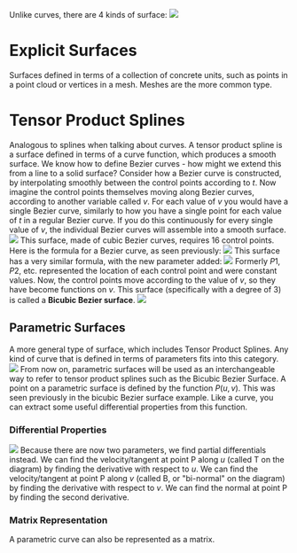 Unlike curves, there are 4 kinds of surface:
![](Pasted%20image%2020230929134030.png)
# Explicit Surfaces
Surfaces defined in terms of a collection of concrete units, such as points in a point cloud or vertices in a mesh. Meshes are the more common type.
# Tensor Product Splines
Analogous to splines when talking about curves. A tensor product spline is a surface defined in terms of a curve function, which produces a smooth surface.
We know how to define Bezier curves - how might we extend this from a line to a solid surface?
Consider how a Bezier curve is constructed, by interpolating smoothly between the control points according to $t$. Now imagine the control points themselves moving along Bezier curves, according to another variable called $v$. For each value of $v$ you would have a single Bezier curve, similarly to how you have a single point for each value of $t$ in a regular Bezier curve. If you do this continuously for every single value of $v$, the individual Bezier curves will assemble into a smooth surface.
![](Pasted%20image%2020230929134647.png)
This surface, made of cubic Bezier curves, requires 16 control points.
Here is the formula for a Bezier curve, as seen previously:
![](Pasted%20image%2020230929140040.png)
This surface has a very similar formula, with the new parameter added:
![](Pasted%20image%2020230929140126.png)
Formerly $P1$, $P2$, etc. represented the location of each control point and were constant values. Now, the control points move according to the value of $v$, so they have become functions on $v$.
This surface (specifically with a degree of 3) is called a **Bicubic Bezier surface**.
![](Pasted%20image%2020230929140345.png)
## Parametric Surfaces
A more general type of surface, which includes Tensor Product Splines. Any kind of curve that is defined in terms of parameters fits into this category.
![](Pasted%20image%2020230929143218.png)
From now on, parametric surfaces will be used as an interchangeable way to refer to tensor product splines such as the Bicubic Bezier Surface.
A point on a parametric surface is defined by the function $P(u,v)$. This was seen previously in the bicubic Bezier surface example.
Like a curve, you can extract some useful differential properties from this function.
### Differential Properties
![](Pasted%20image%2020230929144243.png)
Because there are now two parameters, we find partial differentials instead.
We can find the velocity/tangent at point P along $u$ (called T on the diagram) by finding the derivative with respect to $u$.
We can find the velocity/tangent at point P along $v$ (called B, or "bi-normal" on the diagram) by finding the derivative with respect to $v$.
We can find the normal at point P by finding the second derivative.

### Matrix Representation
A parametric curve can also be represented as a matrix. 
